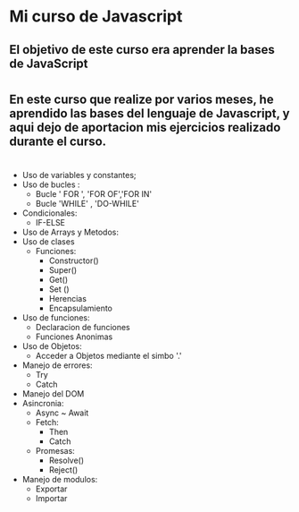 # Mi curso de Javascript

## El objetivo de este curso era aprender la bases de JavaScript

#

## En este curso que realize por varios meses, he aprendido las bases del lenguaje de Javascript, y aqui dejo de aportacion mis ejercicios realizado durante el curso.

#

- Uso de variables y constantes;
- Uso de bucles :
  - Bucle ' FOR ', 'FOR OF','FOR IN'
  - Bucle 'WHILE' , 'DO-WHILE'
- Condicionales:
  - IF-ELSE
- Uso de Arrays y Metodos:
- Uso de clases
  - Funciones:
    - Constructor()
    - Super()
    - Get()
    - Set ()
    - Herencias
    - Encapsulamiento
- Uso de funciones:
  - Declaracion de funciones
  - Funciones Anonimas
- Uso de Objetos:
  - Acceder a Objetos mediante el simbo '.'
- Manejo de errores:
  - Try
  - Catch
- Manejo del DOM
- Asincronia:
  - Async ~ Await
  - Fetch:
    - Then
    - Catch
  - Promesas:
    - Resolve()
    - Reject()
- Manejo de modulos:
  - Exportar
  - Importar
